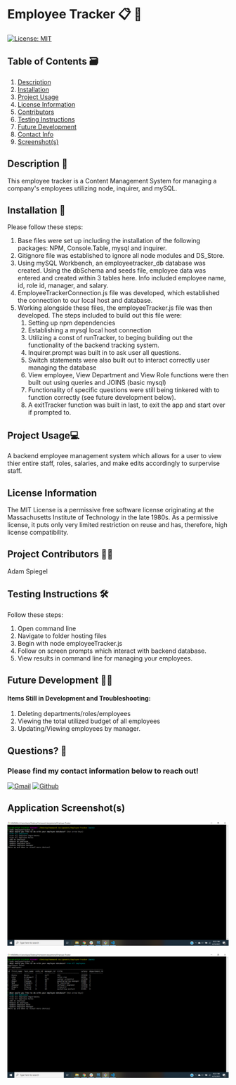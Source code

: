 
  # **Employee Tracker** :clipboard: :necktie:		
  [![License: MIT](https://img.shields.io/badge/License-MIT-yellow.svg)](https://opensource.org/licenses/MIT) 

  ## Table of Contents :card_file_box:	
   1. [Description](#description)
   2. [Installation](#installation)
   3. [Project Usage](#Project-Usage)
   4. [License Information](#License-Information)
   5. [Contributors](#Project-Contributors)
   6. [Testing Instructions](#Testing-Instructions )
   7. [Future Development](#Future_Developement)
   8. [Contact Info](#Questions)
   9. [Screenshot(s)](#Screenshot(s))
   
  ## Description :open_book:	
  This employee tracker is a Content Management System for managing a company's employees utilizing node, inquirer, and mySQL.

  ## Installation :toolbox:	
  Please follow these steps:
  1. Base files were set up including the installation of the following packages: NPM, Console.Table, mysql and inquirer.
  2. Gitignore file was established to ignore all node modules and DS_Store.
  3. Using mySQL Workbench, an employeetracker_db database was created.  Using the dbSchema and seeds file, employee data was entered and created within 3 tables here.  Info included employee name, id, role id, manager, and salary.
  4. EmployeeTrackerConnection.js file was developed, which established the connection to our local host and database.
  5. Working alongside these files, the employeeTracker.js file was then developed.  The steps included to build out this file were:
      1. Setting up npm dependencies
      2. Establishing a mysql local host connection
      3. Utilizing a const of runTracker, to beging building out the functionality of the backend tracking system.  
      4. Inquirer.prompt was built in to ask user all questions.
      5. Switch statements were also built out to interact correctly user managing the database
      6. View employee, View Department and View Role functions were then built out using queries and JOINS (basic mysql)
      7. Functionality of specific questions were still being tinkered with to function correctly (see future development below).
      8. A exitTracker function was built in last, to exit the app and start over if prompted to.


  ## Project Usage:computer:	
  A backend employee management system which allows for a user to view thier entire staff, roles, salaries, and make edits accordingly to surpervise staff.

  ## License Information
  The MIT License is a permissive free software license originating at the Massachusetts Institute of Technology in the late 1980s. As a permissive license, it puts only very limited restriction on reuse and has, therefore, high license compatibility.

  ## Project Contributors :mechanic:
  Adam Spiegel

  ## Testing Instructions :hammer_and_wrench:	 
  Follow these steps:
  1) Open command line
  2) Navigate to folder hosting files
  3) Begin with node employeeTracker.js
  4) Follow on screen prompts which interact with backend database.
  5) View results in command line for managing your employees.

  ## Future Development :man_technologist:	
  #### Items Still in Development and Troubleshooting:
  1. Deleting departments/roles/employees
  2. Viewing the total utilized budget of all employees
  3. Updating/Viewing employees by manager.

  ## Questions? :thinking:	
  ### Please find my contact information below to reach out! 

  [![Gmail](https://img.shields.io/badge/Gmail-D14836?style=for-the-badge&logo=gmail&logoColor=white)](mailto:adamspiegel23@gmail.com)  [![Github](https://img.shields.io/badge/GitHub-100000?style=for-the-badge&logo=github&logoColor=white)](https://github.com/AdamSpiegel)  

  ## Application Screenshot(s)
![Screenshot1](Screenshot1.png)

![Screenshot2](Screenshot2.png)
  